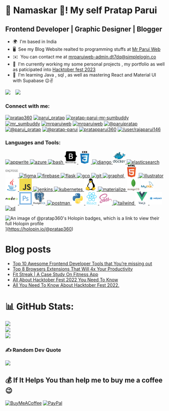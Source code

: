 🙏 Namaskar 🙏! My self Pratap Parui
====================================================================================================================================

Frontend Developer | Graphic Designer | Blogger
-----------------------------------------------

* 🌍  I'm based in India
* 🖥️  See my Blog Website realted to programming stuffs at [Mr Parui Web](http://www.mrparuiweb.live)
* ✉️  You can contact me at [mrparuiweb-admin.dt7dq@simplelogin.co](mailto:mrparuiweb-admin.dt7dq@simplelogin.co)
* 🚀  I'm currently working my some personal projects , my portfolio as well as paticipated into [Hacktober fest 2023](https://hacktoberfest.com/)
* 🧠  I'm learning Java , sql , as well as mastering React and Material UI with Supabase 😉✌

<!--🚀  I'm currently working on [My Toolkits](http://pratap360.github.io/My_toolskit_PWA/)-->

<a href="https://pratapparui.bio.link/"><img src="https://img.shields.io/badge/SOCIAL-Pratap Parui.bio.link-lightgrey/?style=for-the-badge&color=0891b2"></a> &nbsp; &nbsp;[![](https://visitcount.itsvg.in/api?id=pratap360&icon=4&color=0)](https://visitcount.itsvg.in)

<h3 align="left">Connect with me:</h3>
<p align="left">
<a href="https://dev.to/pratap360" target="blank"><img align="center" src="https://raw.githubusercontent.com/rahuldkjain/github-profile-readme-generator/master/src/images/icons/Social/devto.svg" alt="pratap360" height="30" width="40" /></a>
<a href="https://twitter.com/parui_pratap" target="blank"><img align="center" src="https://raw.githubusercontent.com/rahuldkjain/github-profile-readme-generator/master/src/images/icons/Social/twitter.svg" alt="parui_pratap" height="30" width="40" /></a>
<a href="https://linkedin.com/in/pratap-parui-mr-sumbuddy" target="blank"><img align="center" src="https://raw.githubusercontent.com/rahuldkjain/github-profile-readme-generator/master/src/images/icons/Social/linked-in-alt.svg" alt="pratap-parui-mr-sumbuddy" height="30" width="40" /></a>
<a href="https://instagram.com/mr_sumbuddy" target="blank"><img align="center" src="https://raw.githubusercontent.com/rahuldkjain/github-profile-readme-generator/master/src/images/icons/Social/instagram.svg" alt="mr_sumbuddy" height="30" width="40" /></a>
<a href="https://dribbble.com/mrparuiweb" target="blank"><img align="center" src="https://raw.githubusercontent.com/rahuldkjain/github-profile-readme-generator/master/src/images/icons/Social/dribbble.svg" alt="mrparuiweb" height="30" width="40" /></a>
<a href="https://www.behance.net/mrparuiweb" target="blank"><img align="center" src="https://raw.githubusercontent.com/rahuldkjain/github-profile-readme-generator/master/src/images/icons/Social/behance.svg" alt="mrparuiweb" height="30" width="40" /></a>
<a href="https://hashnode.com/@paruipratap" target="blank"><img align="center" src="https://raw.githubusercontent.com/rahuldkjain/github-profile-readme-generator/master/src/images/icons/Social/hashnode.svg" alt="@paruipratap" height="30" width="40" /></a>
<a href="https://medium.com/@parui_pratap" target="blank"><img align="center" src="https://raw.githubusercontent.com/rahuldkjain/github-profile-readme-generator/master/src/images/icons/Social/medium.svg" alt="@parui_pratap" height="30" width="40" /></a>
<a href="https://www.youtube.com/c/@pratap-parui" target="blank"><img align="center" src="https://raw.githubusercontent.com/rahuldkjain/github-profile-readme-generator/master/src/images/icons/Social/youtube.svg" alt="@pratap-parui" height="30" width="40" /></a>
<a href="https://www.hackerrank.com/pratapparui360" target="blank"><img align="center" src="https://raw.githubusercontent.com/rahuldkjain/github-profile-readme-generator/master/src/images/icons/Social/hackerrank.svg" alt="pratapparui360" height="30" width="40" /></a>
<a href="https://auth.geeksforgeeks.org/user//user/rajaparui146" target="blank"><img align="center" src="https://raw.githubusercontent.com/rahuldkjain/github-profile-readme-generator/master/src/images/icons/Social/geeks-for-geeks.svg" alt="/user/rajaparui146" height="30" width="40" /></a>
</p>

<h3 align="left">Languages and Tools:</h3>
<p align="left"> <a href="https://appwrite.io" target="_blank" rel="noreferrer"> <img src="https://www.vectorlogo.zone/logos/appwriteio/appwriteio-icon.svg" alt="appwrite" width="40" height="40"/> </a> <a href="https://azure.microsoft.com/en-in/" target="_blank" rel="noreferrer"> <img src="https://www.vectorlogo.zone/logos/microsoft_azure/microsoft_azure-icon.svg" alt="azure" width="40" height="40"/> </a> <a href="https://www.gnu.org/software/bash/" target="_blank" rel="noreferrer"> <img src="https://www.vectorlogo.zone/logos/gnu_bash/gnu_bash-icon.svg" alt="bash" width="40" height="40"/> </a> <a href="https://getbootstrap.com" target="_blank" rel="noreferrer"> <img src="https://raw.githubusercontent.com/devicons/devicon/master/icons/bootstrap/bootstrap-plain-wordmark.svg" alt="bootstrap" width="40" height="40"/> </a> <a href="https://www.w3schools.com/css/" target="_blank" rel="noreferrer"> <img src="https://raw.githubusercontent.com/devicons/devicon/master/icons/css3/css3-original-wordmark.svg" alt="css3" width="40" height="40"/> </a> <a href="https://www.djangoproject.com/" target="_blank" rel="noreferrer"> <img src="https://cdn.worldvectorlogo.com/logos/django.svg" alt="django" width="40" height="40"/> </a> <a href="https://www.docker.com/" target="_blank" rel="noreferrer"> <img src="https://raw.githubusercontent.com/devicons/devicon/master/icons/docker/docker-original-wordmark.svg" alt="docker" width="40" height="40"/> </a> <a href="https://www.elastic.co" target="_blank" rel="noreferrer"> <img src="https://www.vectorlogo.zone/logos/elastic/elastic-icon.svg" alt="elasticsearch" width="40" height="40"/> </a> <a href="https://expressjs.com" target="_blank" rel="noreferrer"> <img src="https://raw.githubusercontent.com/devicons/devicon/master/icons/express/express-original-wordmark.svg" alt="express" width="40" height="40"/> </a> <a href="https://www.figma.com/" target="_blank" rel="noreferrer"> <img src="https://www.vectorlogo.zone/logos/figma/figma-icon.svg" alt="figma" width="40" height="40"/> </a> <a href="https://firebase.google.com/" target="_blank" rel="noreferrer"> <img src="https://www.vectorlogo.zone/logos/firebase/firebase-icon.svg" alt="firebase" width="40" height="40"/> </a> <a href="https://flask.palletsprojects.com/" target="_blank" rel="noreferrer"> <img src="https://www.vectorlogo.zone/logos/pocoo_flask/pocoo_flask-icon.svg" alt="flask" width="40" height="40"/> </a> <a href="https://cloud.google.com" target="_blank" rel="noreferrer"> <img src="https://www.vectorlogo.zone/logos/google_cloud/google_cloud-icon.svg" alt="gcp" width="40" height="40"/> </a> <a href="https://git-scm.com/" target="_blank" rel="noreferrer"> <img src="https://www.vectorlogo.zone/logos/git-scm/git-scm-icon.svg" alt="git" width="40" height="40"/> </a> <a href="https://graphql.org" target="_blank" rel="noreferrer"> <img src="https://www.vectorlogo.zone/logos/graphql/graphql-icon.svg" alt="graphql" width="40" height="40"/> </a> <a href="https://www.w3.org/html/" target="_blank" rel="noreferrer"> <img src="https://raw.githubusercontent.com/devicons/devicon/master/icons/html5/html5-original-wordmark.svg" alt="html5" width="40" height="40"/> </a> <a href="https://www.adobe.com/in/products/illustrator.html" target="_blank" rel="noreferrer"> <img src="https://www.vectorlogo.zone/logos/adobe_illustrator/adobe_illustrator-icon.svg" alt="illustrator" width="40" height="40"/> </a> <a href="https://www.java.com" target="_blank" rel="noreferrer"> <img src="https://raw.githubusercontent.com/devicons/devicon/master/icons/java/java-original.svg" alt="java" width="40" height="40"/> </a> <a href="https://developer.mozilla.org/en-US/docs/Web/JavaScript" target="_blank" rel="noreferrer"> <img src="https://raw.githubusercontent.com/devicons/devicon/master/icons/javascript/javascript-original.svg" alt="javascript" width="40" height="40"/> </a> <a href="https://www.jenkins.io" target="_blank" rel="noreferrer"> <img src="https://www.vectorlogo.zone/logos/jenkins/jenkins-icon.svg" alt="jenkins" width="40" height="40"/> </a> <a href="https://kubernetes.io" target="_blank" rel="noreferrer"> <img src="https://www.vectorlogo.zone/logos/kubernetes/kubernetes-icon.svg" alt="kubernetes" width="40" height="40"/> </a> <a href="https://www.linux.org/" target="_blank" rel="noreferrer"> <img src="https://raw.githubusercontent.com/devicons/devicon/master/icons/linux/linux-original.svg" alt="linux" width="40" height="40"/> </a> <a href="https://materializecss.com/" target="_blank" rel="noreferrer"> <img src="https://raw.githubusercontent.com/prplx/svg-logos/5585531d45d294869c4eaab4d7cf2e9c167710a9/svg/materialize.svg" alt="materialize" width="40" height="40"/> </a> <a href="https://www.mongodb.com/" target="_blank" rel="noreferrer"> <img src="https://raw.githubusercontent.com/devicons/devicon/master/icons/mongodb/mongodb-original-wordmark.svg" alt="mongodb" width="40" height="40"/> </a> <a href="https://www.mysql.com/" target="_blank" rel="noreferrer"> <img src="https://raw.githubusercontent.com/devicons/devicon/master/icons/mysql/mysql-original-wordmark.svg" alt="mysql" width="40" height="40"/> </a> <a href="https://nodejs.org" target="_blank" rel="noreferrer"> <img src="https://raw.githubusercontent.com/devicons/devicon/master/icons/nodejs/nodejs-original-wordmark.svg" alt="nodejs" width="40" height="40"/> </a> <a href="https://www.photoshop.com/en" target="_blank" rel="noreferrer"> <img src="https://raw.githubusercontent.com/devicons/devicon/master/icons/photoshop/photoshop-line.svg" alt="photoshop" width="40" height="40"/> </a> <a href="https://www.postgresql.org" target="_blank" rel="noreferrer"> <img src="https://raw.githubusercontent.com/devicons/devicon/master/icons/postgresql/postgresql-original-wordmark.svg" alt="postgresql" width="40" height="40"/> </a> <a href="https://postman.com" target="_blank" rel="noreferrer"> <img src="https://www.vectorlogo.zone/logos/getpostman/getpostman-icon.svg" alt="postman" width="40" height="40"/> </a> <a href="https://www.python.org" target="_blank" rel="noreferrer"> <img src="https://raw.githubusercontent.com/devicons/devicon/master/icons/python/python-original.svg" alt="python" width="40" height="40"/> </a> <a href="https://reactjs.org/" target="_blank" rel="noreferrer"> <img src="https://raw.githubusercontent.com/devicons/devicon/master/icons/react/react-original-wordmark.svg" alt="react" width="40" height="40"/> </a> <a href="https://sass-lang.com" target="_blank" rel="noreferrer"> <img src="https://raw.githubusercontent.com/devicons/devicon/master/icons/sass/sass-original.svg" alt="sass" width="40" height="40"/> </a> <a href="https://tailwindcss.com/" target="_blank" rel="noreferrer"> <img src="https://www.vectorlogo.zone/logos/tailwindcss/tailwindcss-icon.svg" alt="tailwind" width="40" height="40"/> </a> <a href="https://vuejs.org/" target="_blank" rel="noreferrer"> <img src="https://raw.githubusercontent.com/devicons/devicon/master/icons/vuejs/vuejs-original-wordmark.svg" alt="vuejs" width="40" height="40"/> </a> <a href="https://webpack.js.org" target="_blank" rel="noreferrer"> <img src="https://raw.githubusercontent.com/devicons/devicon/d00d0969292a6569d45b06d3f350f463a0107b0d/icons/webpack/webpack-original-wordmark.svg" alt="webpack" width="40" height="40"/> </a> <a href="https://www.adobe.com/products/xd.html" target="_blank" rel="noreferrer"> <img src="https://cdn.worldvectorlogo.com/logos/adobe-xd.svg" alt="xd" width="40" height="40"/> </a> </p>

![An image of @pratap360's Holopin badges, which is a link to view their full Holopin profile](https://holopin.me/pratap360)](https://holopin.io/@pratap360)

# Blog posts
<!-- BLOG-POST-LIST:START -->
- [Top 10 Awesome Frontend Developer Tools that You’re missing out](https://medium.com/@Parui_Pratap/top-10-awesome-frontend-developer-tools-that-youre-missing-out-e328865c7f5a?source=rss-e70db2d95398------2)
- [Top 8 Browsers Extensions That Will 4x Your Productivity](https://medium.com/@Parui_Pratap/8-chrome-extensions-that-will-4x-your-productivity-10d43d59859d?source=rss-e70db2d95398------2)
- [Fit Streak | A Case Study On Fitness App](https://medium.com/@Parui_Pratap/fit-streak-a-case-study-on-fitness-app-756ade5e45d0?source=rss-e70db2d95398------2)
- [All About Hacktober Fest 2022 You Need To Know](https://dev.to/pratap360/all-about-hacktober-fest-2022-you-need-to-know-375m)
- [All You Need To Know About Hacktober Fest 2022.](https://medium.com/@Parui_Pratap/all-you-need-to-know-about-hacktober-fest-2022-41d29ef4d077?source=rss-e70db2d95398------2)
<!-- BLOG-POST-LIST:END -->

# 📊 GitHub Stats:
![](https://github-readme-stats.vercel.app/api?username=pratap360&theme=vue-dark&hide_border=false&include_all_commits=false&count_private=true)<br/>
![](https://github-readme-streak-stats.herokuapp.com/?user=pratap360&theme=vue-dark&hide_border=false)<br/>
![](https://github-readme-stats.vercel.app/api/top-langs/?username=pratap360&theme=vue-dark&hide_border=false&include_all_commits=false&count_private=true&layout=compact)


### ✍️ Random Dev Quote
![](https://quotes-github-readme.vercel.app/api?type=vetical&theme=radical)

## 💰 If It Helps You than help me to buy me a coffee  😉
  [![BuyMeACoffee](https://img.shields.io/badge/Buy%20Me%20a%20Coffee-ffdd00?style=for-the-badge&logo=buy-me-a-coffee&logoColor=black)](https://buymeacoffee.com/mrparuiweb) [![PayPal](https://img.shields.io/badge/PayPal-00457C?style=for-the-badge&logo=paypal&logoColor=white)](https://paypal.me/pratapparui) 






























<!-- ### Hi there 👋  Welcome to Github   -->

<!-- WOW 😮 I know you will here to check this readme raw file 😂 I can read your mind 🧠 if you read this just follow me on github 👍 -->

<!-- I'm Indian Developer 👨‍💻 and currently doing multi-tasking...⌨️
- 🔭 I’m currently working on my personal project name called My toolskit.
- 🌱 I’m currently learning PWA along with React Js ,Go lang ,Google Cloud Platform and even counting 🤔
- 💬 Ask me about any things that realted to Technology 
- :heart_eyes: Open-Source enthusiast passionate about Web Dev,Game dev, Clouds stuffs , AI & ML , IOT Gadgets & a lot more :smirk:
- Always try to learning new things as always but never give up :pray:
- 😄 Pronouns: He / Him
- ⚡ Fun fact: Multi talented 😎🤏
- 📫 How to reach me:   :point_down:  -->

<!-- &nbsp; 
[<img src="https://img.icons8.com/color/48/000000/twitter.png" width="3.5%"/>](https://twitter.com/parui_pratap) &nbsp; 
[<img src="https://img.icons8.com/color/48/000000/linkedin.png" width="3.5%"/>](https://www.linkedin.com/in/pratap-parui-mr-sumbuddy/) &nbsp; 
[<img src="https://img.icons8.com/fluency/48/000000/instagram-new.png" width="3.5%"/>](https://www.instagram.com/mr_sumbuddy/) &nbsp; 
[<img src="https://img.icons8.com/fluency/48/000000/pinterest.png"/>](https://in.pinterest.com/pratapparui/) &nbsp; 
[<img src="https://img.icons8.com/sf-regular-filled/48/000000/medium-logo.png" width="3.5%"/>](https://medium.com/@Parui_Pratap)&nbsp; 
[<img src="https://img.icons8.com/color/48/000000/youtube-play.png" width="3.5%"/>](https://www.youtube.com/channel/UCysg1ppjxHOu2Gdydb7o9Ag) &nbsp; 

&nbsp; 

![Profile Views](https://komarev.com/ghpvc/?username=pratap360&style=flat-square) -->

<!--  Be free to browse my github and give your opinion. -->
<!-- ![Visits Badge](https://badges.pufler.dev/visits/pratap360/pratap360) -->
<!--comment 
**pratap360/pratap360** is a ✨ _special_ ✨ repository because its `README.md` (this file) appears on your GitHub profile.
Here are some ideas to get you started: 
- 👯 I’m looking to collaborate on ...
- 🤔 I’m looking for help with 
-->
